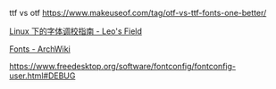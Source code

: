 



ttf vs otf https://www.makeuseof.com/tag/otf-vs-ttf-fonts-one-better/

[Linux 下的字体调校指南 - Leo&#39;s Field](https://szclsya.me/zh-cn/posts/fonts/linux-config-guide/)

[Fonts - ArchWiki](https://wiki.archlinux.org/title/Fonts#Font_packages)

https://www.freedesktop.org/software/fontconfig/fontconfig-user.html#DEBUG


